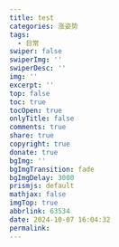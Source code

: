 ```yaml
---
title: test
categories: 涨姿势
tags:
  - 日常
swiper: false
swiperImg: ''
swiperDesc: ''
img: ''
excerpt: ''
top: false
toc: true
tocOpen: true
onlyTitle: false
comments: true
share: true
copyright: true
donate: true
bgImg: ''
bgImgTransition: fade
bgImgDelay: 3000
prismjs: default
mathjax: false
imgTop: true
abbrlink: 63534
date: 2024-10-07 16:04:32
permalink:
---
```


